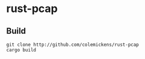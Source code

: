 rust-pcap
=========

Build
-----

```shell
git clone http://github.com/colemickens/rust-pcap
cargo build
```